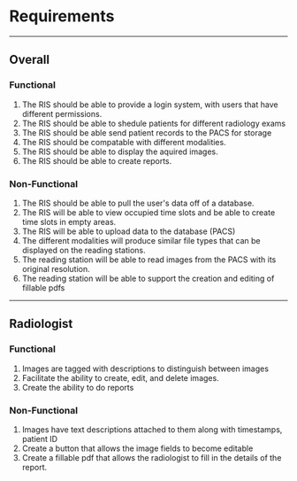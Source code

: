 # Requirements
---
## Overall

### Functional
1. The RIS should be able to provide a login system, with users that have different permissions.
2. The RIS should be able to shedule patients for different radiology exams
3. The RIS should be able send patient records to the PACS for storage
4. The RIS should be compatable with different modalities.
5. The RIS should be able to display the aquired images.
6. The RIS should be able to create reports.

### Non-Functional
1. The RIS should be able to pull the user's data off of a database.
2. The RIS will be able to view occupied time slots and be able to create time slots in empty areas.
3. The RIS will be able to upload data to the database (PACS)
4. The different modalities will produce similar file types that can be displayed on the reading stations.
5. The reading station will be able to read images from the PACS with its original resolution.
6. The reading station will be able to support the creation and editing of fillable pdfs

---
## Radiologist

### Functional
1. Images are tagged with descriptions to distinguish between images
2. Facilitate the ability to create, edit, and delete images.
3. Create the ability to do reports

### Non-Functional
1. Images have text descriptions attached to them along with timestamps, patient ID
2. Create a button that allows the image fields to become editable
3. Create a fillable pdf that allows the radiologist to fill in the details of the report.
